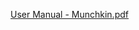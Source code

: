 [User Manual - Munchkin.pdf](https://github.com/user-attachments/files/19443514/User.Manual.-.Munchkin.pdf)
